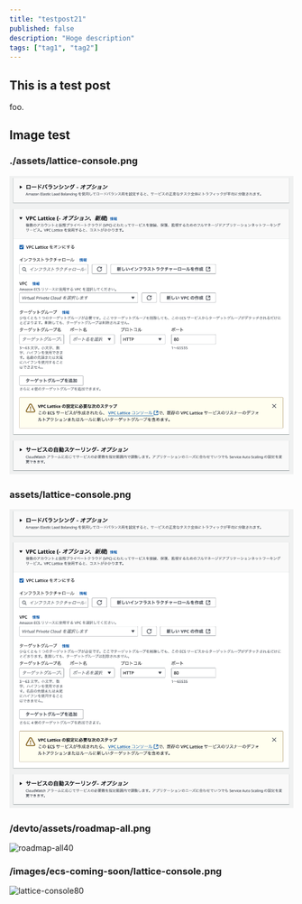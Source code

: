 ```yaml
---
title: "testpost21"
published: false
description: "Hoge description"
tags: ["tag1", "tag2"]
---
```



## This is a test post

foo.

## Image test

### ./assets/lattice-console.png
![lattice-console10](./assets/lattice-console.png)

### assets/lattice-console.png
![lattice-console20](assets/lattice-console.png)

### /devto/assets/roadmap-all.png
![roadmap-all40](/devto/assets/roadmap-all.png)
<!-- ![lattice-console41](images/roadmap-all.png) -->

### /images/ecs-coming-soon/lattice-console.png

![lattice-console80](/images/ecs-coming-soon/lattice-console.png)

